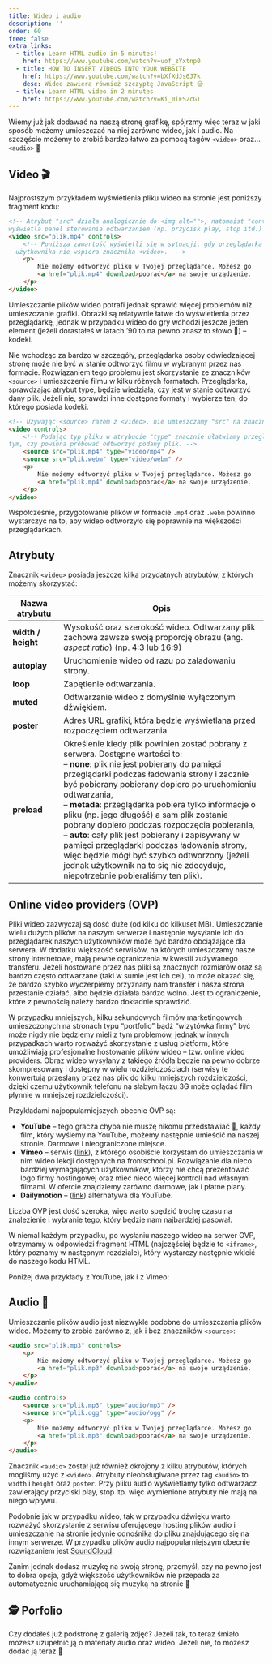 ```yaml
---
title: Wideo i audio
description: ''
order: 60
free: false
extra_links:
  - title: Learn HTML audio in 5 minutes!
    href: https://www.youtube.com/watch?v=uof_zYxtnp0
  - title: HOW TO INSERT VIDEOS INTO YOUR WEBSITE
    href: https://www.youtube.com/watch?v=bXfXdJs6J7k
    desc: Wideo zawiera również szczyptę JavaScript 😉
  - title: Learn HTML video in 2 minutes
    href: https://www.youtube.com/watch?v=Ki_0iES2cGI
---
```


<script>
	import Vimeo from "$lib/components/ui/Vimeo.svelte";
</script>

Wiemy już jak dodawać na naszą stronę grafikę, spójrzmy więc teraz w jaki sposób możemy umieszczać na niej zarówno wideo, jak i audio. Na szczęście możemy to zrobić bardzo łatwo za pomocą tagów `<video>` oraz… `<audio>` 🙂

## Video 🎬

Najprostszym przykładem wyświetlenia pliku wideo na stronie jest poniższy fragment kodu:

```html
<!-- Atrybut "src" działa analogicznie do <img alt="">, natomaist "controls" 
wyświetla panel sterowania odtwarzaniem (np. przycisk play, stop itd.) -->
<video src="plik.mp4" controls>
	<!-- Poniższa zawartość wyświetli się w sytuacji, gdy przeglądarka 
  użytkownika nie wspiera znacznika <video>.  -->
	<p>
		Nie możemy odtworzyć pliku w Twojej przeglądarce. Możesz go
		<a href="plik.mp4" download>pobrać</a> na swoje urządzenie.
	</p>
</video>
```

Umieszczanie plików wideo potrafi jednak sprawić więcej problemów niż umieszczanie grafiki. Obrazki są relatywnie łatwe do wyświetlenia przez przeglądarkę, jednak w przypadku wideo do gry wchodzi jeszcze jeden element (jeżeli dorastałeś w latach ’90 to na pewno znasz to słowo 🙂) – kodeki.

Nie wchodząc za bardzo w szczegóły, przeglądarka osoby odwiedzającej stronę może nie być w stanie odtworzyć filmu w wybranym przez nas formacie. Rozwiązaniem tego problemu jest skorzystanie ze znaczników `<source>` i umieszczenie filmu w kilku różnych formatach. Przeglądarka, sprawdzając atrybut type, będzie wiedziała, czy jest w stanie odtworzyć dany plik. Jeżeli nie, sprawdzi inne dostępne formaty i wybierze ten, do którego posiada kodeki.

```html
<!-- Używając <source> razem z <video>, nie umieszczamy "src" na znaczniku video -->
<video controls>
	<!-- Podając typ pliku w atrybucie "type" znacznie ułatwiamy przeglądarce podjęcie właściwej decyzji o
tym, czy powinna próbować odtworzyć podany plik. -->
	<source src="plik.mp4" type="video/mp4" />
	<source src="plik.webm" type="video/webm" />
	<p>
		Nie możemy odtworzyć pliku w Twojej przeglądarce. Możesz go
		<a href="plik.mp4" download>pobrać</a> na swoje urządzenie.
	</p>
</video>
```

Współcześnie, przygotowanie plików w formacie `.mp4` oraz `.webm` powinno wystarczyć na to, aby wideo odtworzyło się poprawnie na większości przeglądarkach.

## Atrybuty

Znacznik `<video>` posiada jeszcze kilka przydatnych atrybutów, z których możemy skorzystać:

<table>
  <thead>
    <tr>
      <th width="20%">Nazwa atrybutu</th>
      <th>Opis</th>
    </tr>
  </thead>
  <tbody>
    <tr>
      <td><strong>width / height</strong></td>
      <td>
        Wysokość oraz szerokość wideo. Odtwarzany plik zachowa zawsze swoją
        proporcję obrazu (ang. <em>aspect ratio</em>) (np. 4:3 lub 16:9)
      </td>
    </tr>
    <tr>
      <td><strong>autoplay</strong></td>
      <td>Uruchomienie wideo od razu po załadowaniu strony.</td>
    </tr>
    <tr>
      <td><strong>loop</strong></td>
      <td>Zapętlenie odtwarzania.</td>
    </tr>
    <tr>
      <td><strong>muted</strong></td>
      <td>Odtwarzanie wideo z domyślnie wyłączonym dźwiękiem.</td>
    </tr>
    <tr>
      <td><strong>poster</strong></td>
      <td>
        Adres URL grafiki, która będzie wyświetlana przed rozpoczęciem
        odtwarzania.
      </td>
    </tr>
    <tr>
      <td><strong>preload</strong></td>
      <td>
        Określenie kiedy plik powinien zostać pobrany z serwera. Dostępne
        wartości to:<br />– <strong>none</strong>: plik nie jest pobierany do
        pamięci przeglądarki podczas ładowania strony i zacznie być pobierany
        pobierany dopiero po uruchomieniu odtwarzania,<br />–
        <strong>metada</strong>: przeglądarka pobiera tylko informacje o pliku
        (np. jego długość) a sam plik zostanie pobrany dopiero podczas
        rozpoczęcia pobierania,<br />– <strong>auto</strong>: cały plik jest
        pobierany i zapisywany w pamięci przeglądarki podczas ładowania strony,
        więc będzie mógł być szybko odtworzony (jeżeli jednak użytkownik na to
        się nie zdecyduje, niepotrzebnie pobieraliśmy ten plik).
      </td>
    </tr>
  </tbody>
</table>

## Online video providers (OVP)

Pliki wideo zazwyczaj są dość duże (od kilku do kilkuset MB). Umieszczanie wielu dużych plików na naszym serwerze i następnie wysyłanie ich do przeglądarek naszych użytkowników może być bardzo obciążające dla serwera. W dodatku większość serwisów, na których umieszczamy nasze strony internetowe, mają pewne ograniczenia w kwestii zużywanego transferu. Jeżeli hostowane przez nas pliki są znacznych rozmiarów oraz są bardzo często odtwarzane (taki w sumie jest ich cel), to może okazać się, że bardzo szybko wyczerpiemy przyznany nam transfer i nasza strona przestanie działać, albo będzie działała bardzo wolno. Jest to ograniczenie, które z pewnością należy bardzo dokładnie sprawdzić.

W przypadku mniejszych, kilku sekundowych filmów marketingowych umieszczonych na stronach typu “portfolio” bądź “wizytówka firmy” być może nigdy nie będziemy mieli z tym problemów, jednak w innych przypadkach warto rozważyć skorzystanie z usług platform, które umożliwiają profesjonalne hostowanie plików wideo – tzw. online video providers. Obraz wideo wysyłany z takiego źródła będzie na pewno dobrze skompresowany i dostępny w wielu rozdzielczościach (serwisy te konwertują przesłany przez nas plik do kilku mniejszych rozdzielczości, dzięki czemu użytkownik telefonu na słabym łączu 3G może oglądać film płynnie w mniejszej rozdzielczości).

Przykładami najpopularniejszych obecnie OVP są:

- **YouTube** – tego gracza chyba nie muszę nikomu przedstawiać 🙂, każdy film, który wyślemy na YouTube, możemy następnie umieścić na naszej stronie. Darmowe i nieograniczone miejsce.
- **Vimeo** – serwis ([link](https://vimeo.com/)), z którego osobiście korzystam do umieszczania w nim wideo lekcji dostępnych na frontschool.pl. Rozwiązanie dla nieco bardziej wymagających użytkowników, którzy nie chcą prezentować logo firmy hostingowej oraz mieć nieco więcej kontroli nad własnymi filmami. W ofercie znajdziemy zarówno darmowe, jak i płatne plany.
- **Dailymotion** – ([link](www.dailymotion.com)) alternatywa dla YouTube.

Liczba OVP jest dość szeroka, więc warto spędzić trochę czasu na znalezienie i wybranie tego, który będzie nam najbardziej pasował.

W niemal każdym przypadku, po wysłaniu naszego wideo na serwer OVP, otrzymamy w odpowiedzi fragment HTML (najczęściej będzie to `<iframe>`, który poznamy w następnym rozdziale), który wystarczy następnie wkleić do naszego kodu HTML.

Poniżej dwa przykłady z YouTube, jak i z Vimeo:

<Vimeo id="872088364" h="8333ccf98b" />

## Audio 🎵

Umieszczanie plików audio jest niezwykle podobne do umieszczania plików wideo. Możemy to zrobić zarówno z, jak i bez znaczników `<source>`:

```html
<audio src="plik.mp3" controls>
	<p>
		Nie możemy odtworzyć pliku w Twojej przeglądarce. Możesz go
		<a href="plik.mp3" download>pobrać</a> na swoje urządzenie.
	</p>
</audio>

<audio controls>
	<source src="plik.mp3" type="audio/mp3" />
	<source src="plik.ogg" type="audio/ogg" />
	<p>
		Nie możemy odtworzyć pliku w Twojej przeglądarce. Możesz go
		<a href="plik.mp3" download>pobrać</a> na swoje urządzenie.
	</p>
</audio>
```

Znacznik `<audio>` został już również okrojony z kilku atrybutów, których mogliśmy użyć z `<video>`. Atrybuty nieobsługiwane przez tag `<audio>` to `width` i `height` oraz `poster`. Przy pliku audio wyświetlamy tylko odtwarzacz zawierający przyciski play, stop itp. więc wymienione atrybuty nie mają na niego wpływu.

Podobnie jak w przypadku wideo, tak w przypadku dźwięku warto rozważyć skorzystanie z serwisu oferującego hosting plików audio i umieszczanie na stronie jedynie odnośnika do pliku znajdującego się na innym serwerze. W przypadku plików audio najpopularniejszym obecnie rozwiązaniem jest [SoundCloud](https://soundcloud.com/).

Zanim jednak dodasz muzykę na swoją stronę, przemyśl, czy na pewno jest to dobra opcja, gdyż większość użytkowników nie przepada za automatycznie uruchamiającą się muzyką na stronie 🙂

## 🕵️ Porfolio

Czy dodałeś już podstronę z galerią zdjęć? Jeżeli tak, to teraz śmiało możesz uzupełnić ją o materiały audio oraz wideo. Jeżeli nie, to możesz dodać ją teraz 🙂
